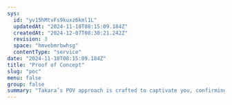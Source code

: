 ```yaml
---
sys:
  id: "yv15hMtvFs9kuxz6kml1L"
  updatedAt: "2024-11-18T08:15:09.184Z"
  createdAt: "2024-12-07T08:30:21.242Z"
  revision: 3
  space: "hmvebmrbwhsg"
  contentType: "service"
date: "2024-11-18T08:15:09.184Z"
title: "Proof of Concept"
slug: "poc"
menu: false
group: false
summary: "Takara’s POV approach is crafted to captivate you, confirming AI’s value in your organization and pinpointing the ideal technology fit.\nPOVs are well defined, time-bound, with clear goals, success benchmarks, and pivotal questions established upfront, prior to embarking on the Proof-of-Value."
---
```

